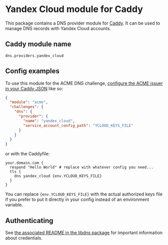# Yandex Cloud module for Caddy

This package contains a DNS provider module for [Caddy](https://github.com/caddyserver/caddy). It can be used to manage DNS records with Yandex Cloud accounts.

## Caddy module name

```
dns.providers.yandex_cloud
```

## Config examples

To use this module for the ACME DNS challenge, [configure the ACME issuer in your Caddy JSON](https://caddyserver.com/docs/json/apps/tls/automation/policies/issuer/acme/) like so:

```json
{
  "module": "acme",
  "challenges": {
    "dns": {
      "provider": {
        "name": "yandex_cloud",
        "service_account_config_path": "YCLOUD_KEYS_FILE"
      }
    }
  }
}
```

or with the Caddyfile:

```
your.domain.com {
  respond "Hello World"	# replace with whatever config you need...
  tls {
    dns yandex_cloud {env.YCLOUD_KEYS_FILE}
  }
}
```

You can replace `{env.YCLOUD_KEYS_FILE}` with the actual authorized keys file if you prefer to put it directly in your config instead of an environment variable.

## Authenticating

See [the associated README in the libdns package](https://github.com/github.com/profcomff/libdns-yandex-cloud) for important information about credentials.
